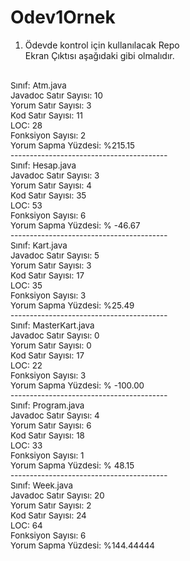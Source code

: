 # Odev1Ornek
1. Ödevde kontrol için kullanılacak Repo <br>
Ekran Çıktısı aşağıdaki gibi olmalıdır.<br><br>

<div style="text-align:left; font-size:10pt;">
Sınıf: Atm.java <br>
Javadoc Satır Sayısı: 10 <br>
Yorum Satır Sayısı: 3 <br>
Kod Satır Sayısı: 11 <br>
LOC: 28 <br>
Fonksiyon Sayısı: 2 <br>
Yorum Sapma Yüzdesi: %215.15 <br>
----------------------------------------- <br>
Sınıf: Hesap.java <br>
Javadoc Satır Sayısı: 3 <br>
Yorum Satır Sayısı: 4 <br>
Kod Satır Sayısı: 35 <br>
LOC: 53 <br>
Fonksiyon Sayısı: 6 <br>
Yorum Sapma Yüzdesi: % -46.67 <br>
-----------------------------------------<br>
Sınıf: Kart.java <br>
Javadoc Satır Sayısı: 5 <br>
Yorum Satır Sayısı: 3 <br>
Kod Satır Sayısı: 17 <br>
LOC: 35 <br>
Fonksiyon Sayısı: 3 <br>
Yorum Sapma Yüzdesi: %25.49 <br>
----------------------------------------- <br>
Sınıf: MasterKart.java <br>
Javadoc Satır Sayısı: 0 <br>
Yorum Satır Sayısı: 0 <br>
Kod Satır Sayısı: 17 <br>
LOC: 22 <br>
Fonksiyon Sayısı: 3 <br>
Yorum Sapma Yüzdesi: % -100.00 <br>
----------------------------------------- <br>
Sınıf: Program.java <br>
Javadoc Satır Sayısı: 4 <br>
Yorum Satır Sayısı: 6 <br>
Kod Satır Sayısı: 18 <br>
LOC: 33 <br>
Fonksiyon Sayısı: 1 <br>
Yorum Sapma Yüzdesi: % 48.15 <br>
----------------------------------------- <br>
Sınıf: Week.java <br> 
Javadoc Satır Sayısı: 20 <br>
Yorum Satır Sayısı: 2 <br>
Kod Satır Sayısı: 24 <br>
LOC: 64 <br>
Fonksiyon Sayısı: 6 <br>
Yorum Sapma Yüzdesi: %144.44444 <br>
</div>

